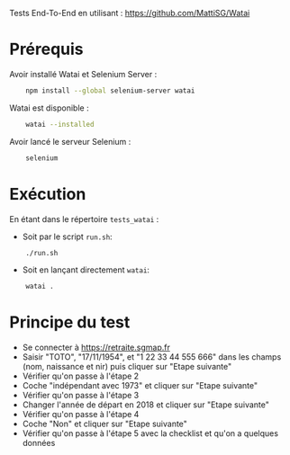 Tests End-To-End en utilisant : https://github.com/MattiSG/Watai

# Prérequis

Avoir installé Watai et Selenium Server :

```sh
    npm install --global selenium-server watai
```

Watai est disponible :
```sh
    watai --installed
```

Avoir lancé le serveur Selenium :
```sh
    selenium
```

# Exécution

En étant dans le répertoire `tests_watai` :
- Soit par le script `run.sh`:
```sh
    ./run.sh
```

- Soit en lançant directement `watai`:
```sh
    watai .
```

# Principe du test

- Se connecter à https://retraite.sgmap.fr
- Saisir "TOTO", "17/11/1954", et "1 22 33 44 555 666" dans les champs (nom, naissance et nir) puis cliquer sur "Etape suivante"
 - Vérifier qu'on passe à l'étape 2
- Coche "indépendant avec 1973" et cliquer sur "Etape suivante"
 - Vérifier qu'on passe à l'étape 3
- Changer l'année de départ en 2018 et cliquer sur "Etape suivante"
 - Vérifier qu'on passe à l'étape 4
- Coche "Non" et cliquer sur "Etape suivante"
 - Vérifier qu'on passe à l'étape 5 avec la checklist et qu'on a quelques données